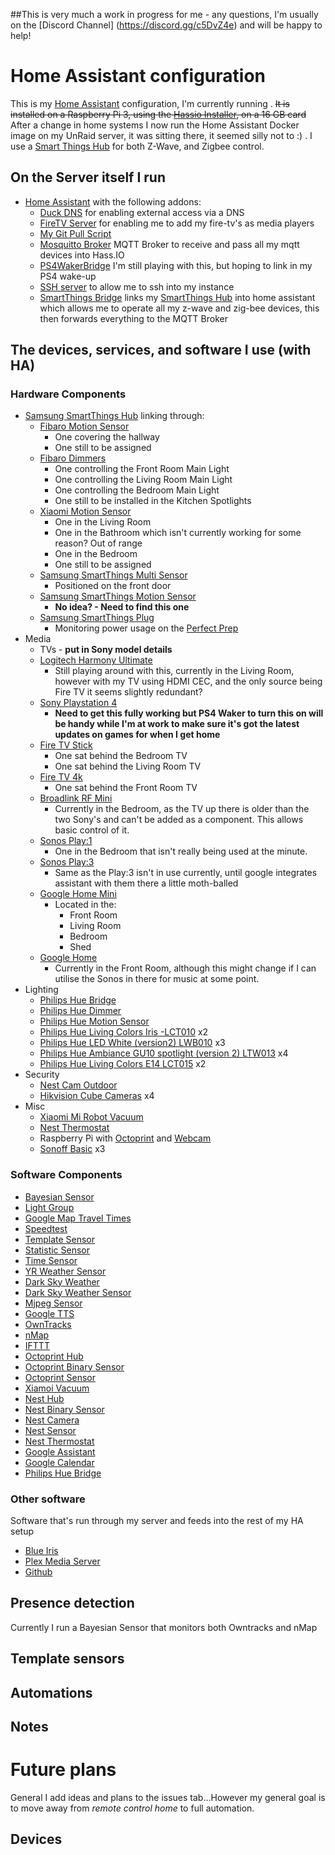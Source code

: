 ##This is very much a work in progress for me - any questions, I'm usually on the [Discord Channel] (https://discord.gg/c5DvZ4e) and will be happy to help!

# Home Assistant configuration
This is my [Home Assistant](https://home-assistant.io/) configuration, I'm currently running . ~~It is installed on a Raspberry Pi 3, using the [Hassio Installer](https://home-assistant.io/hassio/), on a 16 GB card~~ After a change in home systems I now run the Home Assistant Docker image on my UnRaid server, it was sitting there, it seemed silly not to :) . I use a [Smart Things Hub](http://www.samsung.com/uk/smartthings/hub-f-hub-uk-v2/) for both Z-Wave, and Zigbee control.

## On the Server itself I run

* [Home Assistant](https://home-assistant.io/) with the following addons:
  * [Duck DNS](https://github.com/hassio-addons/repository/) for enabling external access via a DNS
  * [FireTV Server](http://github.com/gollo/hassio-addons/) for enabling me to add my fire-tv's as media players
  * [My Git Pull Script](https://community.home-assistant.io/t/small-bash-code-to-automate-a-git-pull-and-restart-the-docker/52395/3)
  * [Mosquitto Broker](https://github.com/hassio-addons/repository/) MQTT Broker to receive and pass all my mqtt devices into Hass.IO
  * [PS4WakerBridge](https://github.com/vkorn/hassio-addons/) I'm still playing with this, but hoping to link in my PS4 wake-up
  * [SSH server](https://github.com/hassio-addons/repository/) to allow me to ssh into my instance
  * [SmartThings Bridge](https://github.com/vkorn/hassio-addons/) links my [SmartThings Hub](http://www.samsung.com/uk/smartthings/hub-f-hub-uk-v2/) into home assistant which allows me to operate all my z-wave and zig-bee devices, this then forwards everything to the MQTT Broker



## The devices, services, and software I use (with HA)

### Hardware Components

* [Samsung SmartThings Hub](http://www.samsung.com/uk/smartthings/hub-f-hub-uk-v2/) linking through:
  * [Fibaro Motion Sensor](https://www.fibaro.com/us/products/motion-sensor/)
    * One covering the hallway
    * One still to be assigned
  * [Fibaro Dimmers](https://www.fibaro.com/us/products/dimmer-2/)
    * One controlling the Front Room Main Light
    * One controlling the Living Room Main Light
    * One controlling the Bedroom Main Light
    * One still to be installed in the Kitchen Spotlights
  * [Xiaomi Motion Sensor](https://www.gearbest.com/alarm-systems/pp_659226.html)
    * One in the Living Room
    * One in the Bathroom which isn't currently working for some reason? Out of range
    * One in the Bedroom
    * One still to be assigned    
  * [Samsung SmartThings Multi Sensor](http://www.samsung.com/uk/smartthings/sensors-plug-f-mlt-uk-v2/F-MLT-UK-V2/)
    * Positioned on the front door
  * [Samsung SmartThings Motion Sensor](http://www.samsung.com/uk/smartthings/sensors-plug-f-irm-uk-v2/)
    * **No idea? - Need to find this one**
  * [Samsung SmartThings Plug](http://www.samsung.com/uk/smartthings/sensors-plug-f-app-uk-v2/)
    * Monitoring power usage on the [Perfect Prep](https://www.tommeetippee.co.uk/product-support/perfect-prep-machine)
* Media
  * TVs - **put in Sony model details**
  * [Logitech Harmony Ultimate](https://www.logitech.com/en-gb/harmony-universal-remotes)
    * Still playing around with this, currently in the Living Room, however with my TV using HDMI CEC, and the only source being Fire TV it seems slightly redundant?
  * [Sony Playstation 4](https://www.playstation.com/en-gb/explore/ps4/buy-ps4/buy-new-ps4/)
    * **Need to get this fully working but PS4 Waker to turn this on will be handy while I'm at work to make sure it's got the latest updates on games for when I get home**
  * [Fire TV Stick](https://www.amazon.co.uk/dp/B01ETRIFOW/ref=asc_df_B01ETRIFOW50970935/?tag=googshopuk-21&creative=22110&creativeASIN=B01ETRIFOW&linkCode=df0&hvadid=205236640281&hvpos=1o3&hvnetw=g&hvrand=15126035685830008529&hvpone=&hvptwo=&hvqmt=&hvdev=c&hvdvcmdl=&hvlocint=&hvlocphy=1007009&hvtargid=pla-335245349918&th=1&psc=1)
    * One sat behind the Bedroom TV
    * One sat behind the Living Room TV
  * [Fire TV 4k](https://www.amazon.co.uk/dp/B06XTWLSRF/ref=asc_df_B06XTWLSRF50970935/?tag=googshopuk-21&creative=22110&creativeASIN=B06XTWLSRF&linkCode=df0&hvadid=218757371956&hvpos=1o1&hvnetw=g&hvrand=15126035685830008529&hvpone=&hvptwo=&hvqmt=&hvdev=c&hvdvcmdl=&hvlocint=&hvlocphy=1007009&hvtargid=pla-375613946768&th=1&psc=1)
    * One sat behind the Front Room TV
  * [Broadlink RF Mini](http://www.ibroadlink.com/rmMini3/)
    * Currently in the Bedroom, as the TV up there is older than the two Sony's and can't be added as a component.  This allows basic control of it.
  * [Sonos Play:1](https://www.sonos.com/en-gb/shop/play1.html)
    * One in the Bedroom that isn't really being used at the minute.
  * [Sonos Play:3](https://www.sonos.com/en-gb/shop/play3.html)
    * Same as the Play:3 isn't in use currently, until google integrates assistant with them there a little moth-balled
  * [Google Home Mini](https://store.google.com/product/google_home_mini)
    * Located in the:
      * Front Room
      * Living Room
      * Bedroom
      * Shed    
  * [Google Home](https://store.google.com/product/google_home)
    * Currently in the Front Room, although this might change if I can utilise the Sonos in there for music at some point.
* Lighting
  * [Philips Hue Bridge](https://www.philips.co.uk/c-p/8718696516850/hue-bridge)
  * [Philips Hue Dimmer](https://www.philips.co.uk/c-p/8718696743157/hue-dimmer-switch)
  * [Philips Hue Motion Sensor](https://www.philips.co.uk/c-p/8718696743171/hue-motion-sensor)
  * [Philips Hue Living Colors Iris -LCT010](https://www.philips.co.uk/c-m-li/hue/bulbs/latest#filters=BULBS_SU&sliders=&support=&price=&priceBoxes=&page=&layout=96.subcategory.p-grid-icon) x2
  * [Philips Hue LED White (version2) LWB010](https://www.philips.co.uk/c-m-li/hue/bulbs/latest#filters=BULBS_SU&sliders=&support=&price=&priceBoxes=&page=&layout=96.subcategory.p-grid-icon) x3
  * [Philips Hue Ambiance GU10 spotlight (version 2) LTW013](https://www.philips.co.uk/c-m-li/hue/bulbs/latest#filters=BULBS_SU&sliders=&support=&price=&priceBoxes=&page=&layout=96.subcategory.p-grid-icon) x4
  * [Philips Hue Living Colors E14 LCT015](https://www.philips.co.uk/c-m-li/hue/bulbs/latest#filters=BULBS_SU&sliders=&support=&price=&priceBoxes=&page=&layout=96.subcategory.p-grid-icon) x2
* Security
  * [Nest Cam Outdoor](https://nest.com/uk/cameras/nest-cam-outdoor/overview/)
  * [Hikvision Cube Cameras](http://www.hikvision.com/europe/Products_accessries_761_i33113.html) x4
* Misc
  * [Xiaomi Mi Robot Vacuum](https://www.gearbest.com/robot-vacuum/pp_440546.html)
  * [Nest Thermostat](https://store.nest.com/uk/product/thermostat/T3028GBBI)
  * Raspberry Pi with [Octoprint](https://octoprint.org/) and [Webcam](https://www.logitech.com/en-gb/product/hd-webcam-c270)
  * [Sonoff Basic](https://www.itead.cc/smart-home/sonoff-wifi-wireless-switch.html) x3

### Software Components
* [Bayesian Sensor](https://home-assistant.io/components/binary_sensor.bayesian/)
* [Light Group](https://home-assistant.io/components/light.group/)
* [Google Map Travel Times](https://home-assistant.io/components/sensor.google_travel_time/)
* [Speedtest](https://home-assistant.io/components/sensor.speedtest/)
* [Template Sensor](https://home-assistant.io/components/sensor.template/)
* [Statistic Sensor](https://home-assistant.io/components/sensor.statistics/)
* [Time Sensor](https://home-assistant.io/components/sensor.time_date/)
* [YR Weather Sensor](https://home-assistant.io/components/sensor.yr/)
* [Dark Sky Weather](https://home-assistant.io/components/weather.darksky/)
* [Dark Sky Weather Sensor](https://home-assistant.io/components/sensor.darksky/)
* [Mjpeg Sensor](https://home-assistant.io/components/camera.mjpeg/)
* [Google TTS](https://home-assistant.io/components/tts.google/)
* [OwnTracks](https://home-assistant.io/components/device_tracker.owntracks/)
* [nMap](https://home-assistant.io/components/device_tracker.nmap_tracker/)
* [IFTTT](https://home-assistant.io/components/ifttt/)
* [Octoprint Hub](https://home-assistant.io/components/octoprint/)
* [Octoprint Binary Sensor](https://home-assistant.io/components/binary_sensor.octoprint/)
* [Octoprint Sensor](https://home-assistant.io/components/sensor.octoprint/)
* [Xiamoi Vacuum](https://home-assistant.io/components/vacuum.xiaomi_miio/)
* [Nest Hub](https://home-assistant.io/components/nest/)
* [Nest Binary Sensor](https://home-assistant.io/components/binary_sensor.nest/)
* [Nest Camera](https://home-assistant.io/components/camera.nest/)
* [Nest Sensor](https://home-assistant.io/components/sensor.nest/)
* [Nest Thermostat](https://home-assistant.io/components/climate.nest/)
* [Google Assistant](https://home-assistant.io/components/google_assistant/)
* [Google Calendar](https://home-assistant.io/components/calendar.google/)
* [Philips Hue Bridge](https://home-assistant.io/components/hue/)

### Other software
Software that's run through my server and feeds into the rest of my HA setup
* [Blue Iris](http://blueirissoftware.com/)
* [Plex Media Server](https://www.plex.tv/)
* [Github](https://github.com/)

## Presence detection
Currently I run a Bayesian Sensor that monitors both Owntracks and nMap

## Template sensors


## Automations

## Notes

# Future plans
General I add ideas and plans to the issues tab...However my general goal is to move away from *remote control home* to full automation.  


## Devices
<!--
-------------------------------------------------------------------------------------

<del>

### Other software

* [PiVPN](http://www.pivpn.io/) for remote access to my network
* [Pi Hole](https://pi-hole.net/) for blocking those pesky adverts

## Presence detection

## Template sensors

* [Skalavala](https://github.com/skalavala/smarthome) provided a fantastic [template](sensors/zwave_battery_front_door.yaml) that sets the icon for the entity to a representation of the battery level. I use this for all mobile devices, and sensors.
  * ![Screenshot of battery template](https://i.imgur.com/4MnzuLM.png)
* Recycling collection [file and template sensors](sensors/bin.yaml), and [supporting script](local/bin/parse-email)
  * Notifications about upcoming collections are sent by email, the supporting script parses these emails and writes the date of the next collection for each type to it's own file, in JSON formatting
  * A file sensor for each collection type, using the above files
  * A template sensor for each collection type. This tracks whether the collection is two or more days away (future), tomorrow (tomorrow), this morning (today) or past (past). These states are used in automations, and in the HA Dashboard display.

## Automations

* Master and second bedrooms
  * Using the remote with the light strip to control the light, including dimming and colour temperature
  * Dim the light through the night, turning it to lowest brightness and red at midnight
  * Turn the light off if it was left on for half an hour
  * Turn the light on with the alarm
* Front of the house
  * Turn on the light by the house number on at dusk, and at 06:00 (or earlier if we're awake earlier than normal)
  * Turn the light off at sunrise and (just before) midnight
  * Send alerts if we've left the garage doors open for 10 minutes (and nag every 10 minutes)
  * Warn us if an outside door is opened when we're away from home
  * Warn us if the garage doors are opened once we've gone to bed
* Back of the house
  * Turn on the garden lights if the utility door is opened between dusk and dawn (elevation below -5). This temporarily turns off the "off" automations - for 8 seconds (controlled by an input_number)
  * Turn off the garden lights when the utility door is closed
  * Turn off the lights if they're left on and the door is closed
* Lounge
  * Turn on the lights when we come home and it's dark
  * Turn off the lights if we all leave (and the TV is off)
  * Turn on lights as the room gets dark (if we're home, and the TV is on)
  * Turn on the table light if motion is detected in the dark, and turn it off 2 minutes after the last motion detection
  * Mute the TV if the Sonos starts playing, and unmute when it stops
  * Stop the Sonos if the TV is turned on
  * At the end of the night, when the TV has been off for 5 minutes, or the utility door has been shut after the TV is turned off, run the bedtime script (turns of the lights one at a time)
* Hall
  * During Autumn and Winter, turn on the LED lights when the sun is below 5 degrees elevation (and we're home). Our hall is an internal hall with no windows, so it gets dark quickly.
* Home office
  * When I'm working for home, start music at the beginning of the day, and stop it at the end
* People
  * Track when we get up, go to bed, leave, and return, for other automations
  * Notify about commute delays
  * Let the adults know when the other is going to be home
* Misc
  * When battery powered sensors are getting low (25%) warn us so that we know to order a replacement, remind again at 10% and 5%
  * Check the health of the Z-Wave mesh (by looking to see that at least one device has checked in within the last 5 minutes) and run a Heal and Test if necessary
  * Send notifications on startup and shutdown of HA, and when the Z-Wave mesh is ready
  * Notify us about bin collections being due (links in with a green/amber/red Floorplan notification)
* MoreToDo

### Garden lights

This is the most complex of my current automations, to make it "human friendly". The basic logic is that there are automations to turn the light on when the door opens, and off when it closes. To stop that simply having the light on when the door is open, it actually calls a script to turn on the lights. That script turns off the "off" automation temporarily - the duration is determined by the value of `input_number.door_delay` (in seconds).  That means that if we open and close the door (to let the dog out or going out into the garden for some other reason) the lights will stay on when the door closes.  There's another automation (and a template binary sensor) to track if the lights have been left on, and if so to turn them off. That supports a variable delay up to 2 hours, or we can just turn off the automation.

## Notes

* These are (automatically) modified versions of my actual configurations
* My primary goal is to minimise human actions, and where that isn't possible streamline those human actions

# Future plans
A large amount of this will require a rewire of the lighting circuits, so that all the light switches have a neutral wire.

## Devices

* Dimmer modules at most light switches, the exception will be the toilet (since there's a fan linked to it) and the outside light
* Switch modules for the extractor fans
* Multisensors (light/motion/humidity/temperature) in the bedrooms and bathrooms
* Multisensors (light/motion/temperature) in all other rooms
* Lots more door and window sensors, including on the garden gate
* Some form of distance sensor (ultrasonic or laser) in the garage
* BLE beacons
* Digital LED strip for the front of the garage, based upon the [Bruh Automation](https://github.com/bruhautomation/ESP-MQTT-JSON-Digital-LEDs) work
* Analogue LED strips (likely with a Z-Wave controller) for accent lighting and pathway lighting

## Automation thoughts

* Turn on extractor fans when the humidity is more than 5 points above the adjacent room, turning off once they drop to within 5 points
* During darkness, if a bathroom door is opened, turn the bathroom light on at a low level, turning up to medium when the door closes, turning it off when the person leaves
* Turn on the outside front light when the front door opens, the doorbell rings, or somebody is less than 5 minutes away, and coming home
* Other than bedrooms, when the room is in darkness and there's movement turn on the light at a very low level
* During daytime, if the lights are on for *too long* turn them off
* Seasonal use of the digital LED strip
* Flash the relevant section of the LED strip red if the garage door is opening or closing

</del>
# Useful links

* [Home Assistant documentation](https://home-assistant.io/docs/) and [component list](https://home-assistant.io/components/) -->
